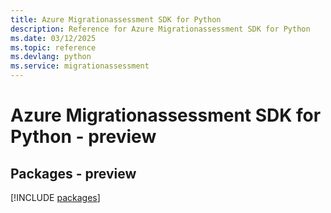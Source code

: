 ```yaml
---
title: Azure Migrationassessment SDK for Python
description: Reference for Azure Migrationassessment SDK for Python
ms.date: 03/12/2025
ms.topic: reference
ms.devlang: python
ms.service: migrationassessment
---
```

# Azure Migrationassessment SDK for Python - preview
## Packages - preview
[!INCLUDE [packages](migrationassessment-index.md)]